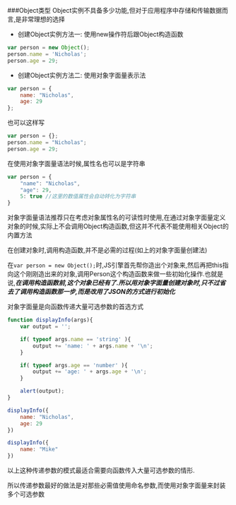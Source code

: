 ###Object类型
Object实例不具备多少功能,但对于应用程序中存储和传输数据而言,是非常理想的选择

- 创建Object实例方法一: 使用new操作符后跟Object构造函数

```javascript
var person = new Object();
person.name = 'Nicholas';
person.age = 29;
```

- 创建Object实例方法二: 使用对象字面量表示法

```javascript
var person = {
    name: "Nicholas",
    age: 29
};
```

也可以这样写

```javascript
var person = {};
person.name = "Nicholas";
person.age = 29;
```

在使用对象字面量语法时候,属性名也可以是字符串

```javascript
var person = {
    "name": "Nicholas",
    "age": 29,
    5: true //这里的数值属性会自动转化为字符串
}
```

对象字面量语法推荐只在考虑对象属性名的可读性时使用,在通过对象字面量定义对象的时候,实际上不会调用Object构造函数,但这并不代表不能使用相关Object的内置方法

在创建对象时,调用构造函数,并不是必需的过程(如上的对象字面量创建法)

在`var person = new Object();`时,JS引擎首先帮你造出个对象来,然后再把this指向这个刚刚造出来的对象,调用Person这个构造函数来做一些初始化操作.也就是说,**_在调用构造函数前,这个对象已经有了.所以用对象字面量创建对象时,只不过省去了调用构造函数那一步,而是改用了JSON的方式进行初始化_**

对象字面量是向函数传递大量可选参数的首选方式

```javascript
function displayInfo(args){
    var output = '';

    if( typeof args.name == 'string' ){
        output += 'name: ' + args.name + '\n';
    }

    if( typeof args.age == 'number' ){
        output += 'age: ' + args.age + '\n';
    }

    alert(output);
}

displayInfo({
    name: "Nicholas",
    age: 29
})

displayInfo({
    name: "Mike"
})
```

以上这种传递参数的模式最适合需要向函数传入大量可选参数的情形.

所以传递参数最好的做法是对那些必需值使用命名参数,而使用对象字面量来封装多个可选参数

